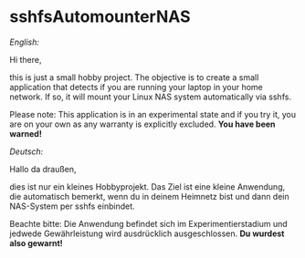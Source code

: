 # sshfsAutomounterNAS

*English:*

Hi there,

this is just a small hobby project. The objective is to create a small application
that detects if you are running your laptop in your home network. If so, it will
mount your Linux NAS system automatically via sshfs.

Please note: This application is in an experimental state and if you try it, you
are on your own as any warranty is explicitly excluded.
**You have been warned!**


*Deutsch:*

Hallo da draußen,

dies ist nur ein kleines Hobbyprojekt. Das Ziel ist eine kleine Anwendung, die
automatisch bemerkt, wenn du in deinem Heimnetz bist und dann dein NAS-System per
sshfs einbindet.

Beachte bitte: Die Anwendung befindet sich im Experimentierstadium und jedwede
Gewährleistung wird ausdrücklich ausgeschlossen.
**Du wurdest also gewarnt!**

